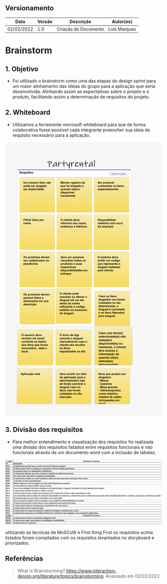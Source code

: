 ## Versionamento

| Data       | Versão | Descrição            | Autor(es)    |
| ---------- | ------ | -------------------- | ------------ |
| 02/02/2022 | 1.0    | Criação do Documento | Luis Marques |

# Brainstorm

## 1. Objetivo

-   Foi utilizado o brainstorm como uma das etapas do design sprint para um maior alinhamento das ideias do grupo para a aplicação que seria desenvolvida. Alinhando assim as expectativas sobre o projeto e o produto, facilitando assim a determinação de requisitos do projeto.

## 2. Whiteboard

-   Utilizamos a ferramente microsoft whiteboard para que de forma colaborativa fosse possível cada integrante preencher sua ideia de requisito necessário para a aplicação.
 
![whiteboard](Whiteboard.png)

## 3. Divisão dos requisitos

-   Para melhor entendimento e visualização dos requisitos foi realizada uma divisão dos requisitos listados entre requisitos funcionais e não funcionais através de um documento word com a inclusão de tabelas.

![requisitosF_NF](RequisitosF_NF.png)

utilizando as tecnicas de MoSCoW e First thing First os requisitos acima listados foram compilados com os requisitos levantados no storyboard e priorizados.

## Referências

> What is Brainstorming?.<https://www.interaction-design.org/literature/topics/brainstorming>. Acessado em 02/02/2022
